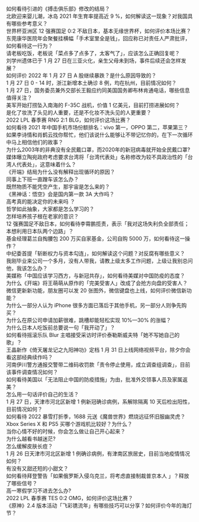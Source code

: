 如何看待引进的《搏击俱乐部》修改的结局？  
北欧迎来婴儿潮，冰岛 2021 年生育率提高近 9 %，如何解读这一现象？对我国具有哪些参考意义？  
世界杯亚洲区 12 强赛国足 0:2 不敌日本，基本无缘世界杯，如何评价本场比赛？  
东莞康华医院年会聚餐挂横幅「手术室里全是钱」，回应称已对责任人严肃批评，如何看待这一行为？  
请老板吃饭，老板说「菜点多了点多了，太客气了」，应该怎么正确回复呢？  
刘学州遗体已于 1 月 27 日在三亚火化，亲生父母未到场，事件后续还会怎样发展？  
如何评价 2022 年 1 月 27 日 A 股继续暴跌？是什么原因导致的？  
1 月 27 日 0 - 14 时，浙江新增本土确诊 8 例，均在杭州，目前情况如何？  
1 月 27 日，国务委员兼外交部长王毅应约同美国国务卿布林肯通电话，哪些信息值得关注？  
美军开始打捞坠入南海的 F-35C 战机，价值 1 亿美元，目前打捞进展如何？  
是化了妆洗了头见的人重要，还是不化妆不洗头见的人更重要？  
2022 LPL 春季赛 RNG 2:1 BLG，如何评价这场比赛？  
如何看待 2021 年中国手机市场份额排名：vivo 第一，OPPO 第二，苹果第三？  
如果李诗情和肖鹤云找你帮忙，他们该说什么能够让不带记忆你的，在下一次循环中马上相信他们的故事？  
为什么2003年的非典没有全民戴口罩，而2020年的新冠病毒就开始全民戴口罩?  
媒体曝立陶宛政府考虑要求台湾将「台湾代表处」名称修改为较不具政治性的「台湾人代表处」，这意味着什么？  
《开端》结局为什么没有解释出现循环的原因？  
同事上下班一直蹭车该怎么办？  
既然物质不能凭空产生，那宇宙是怎么来的？  
《黑神话：悟空》会是国内第一款 3A 大作吗？  
高考真的能决定你的未来吗 ？  
哲学如此抽象，大家都是怎么学习的？  
怎样培养孩子根在老家的意识？  
12 强赛国足不敌日本，如何看待李霄鹏揽责，表示「我对这场失利负全部责任；本想利用日本队两个边路」？  
基金经理葛兰自掏腰包 200 万买自家基金，公司自购 5000 万，如何看待这一操作？  
中纪委首提「斩断权力与资本勾连」，如何解读这个问题？对反腐有哪些意义？  
我刚毕业来公司一个多月，没有人带我，请教上级太多工作问题，上级让我别总问他，我该怎么办？  
美媒称「中国应该学习西方，与新冠共存」，如何看待美媒对中国防疫的态度？  
为什么《开端》将王萌萌从原作的「完美受害人」改成了会抢方向盘的受害人？  
微信更新新功能，朋友圈可以发 20 张图外，微信键盘也上线，如何评价微信新功能？  
为什么一部分人认为 iPhone 很多方面已落后于其他手机，另一部分人则争先购买？  
为什么在原公司申请加薪很难，跳槽却能轻松实现 10%—30% 的涨幅？  
为什么日本人吃饭前总要说一句「我开动了」？  
如何看待摇滚乐队 Blur 主唱接受采访时评价泰勒斯威夫特「她不写她自己的歌」？  
王晶新作《倚天屠龙记之九阳神功》定档 1 月 31 日上线网络视频平台，除夕你会看这部经典续作吗？  
河南伊川警方通报交警带二维码收罚款「责令停止使用，成立调查组调查」，目前该事件调查情况如何？  
如何看待美国以「无法阻止中国的防疫措施」为由，批准外交领事人员及家属返美？  
怎么用一句话评价自己的生活？  
1 月 27 日，天津市河北区新增 1 例新冠确诊病例，系解除隔离 10 天后检出阳性，目前情况如何？  
如何看待 2022 暴雪打折季，1688 元送《魔兽世界》燃烧远征怀旧服幽灵虎？  
Xbox Series X 和 PS5 买哪个游戏机比较好？为什么？  
当你心情不好的时候，你会怎么做让自己开心起来？  
为什么越看书越迷茫?  
怎么缓解皮肤长痘？  
1 月 26 日天津市河北区新增 1 例确诊病例，有津南区旅居史，目前当地疫情情况如何？  
有没有又甜还短的小甜文？  
如何看待拜登警告「如果俄罗斯入侵乌克兰，将考虑直接制裁普京本人 」？释放了哪些信号？  
高一寒假学习不进去怎么办?  
2022 LPL 春季赛 TES 0:2 OMG，如何评价这场比赛？  
《原神》2.4 版本活动「飞彩镌流年」有哪些技巧可以分享？如何评价今年的海灯节？  
